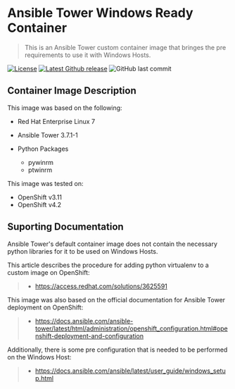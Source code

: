 # Ansible Tower Windows Ready Container 
> This is an Ansible Tower custom container image that bringes the pre requirements to use it with Windows Hosts.

[![License](http://img.shields.io/:license-mit-blue.svg?style=flat-square)](http://badges.mit-license.org)
[![Latest Github release](https://img.shields.io/badge/release-v1.0-brightgreen)](https://github.com/abass0/winrm-tower/releases)
<img src="https://img.shields.io/github/last-commit/abass0/winrm-tower/master?style=plastic" alt="GitHub last commit">

## Container Image Description

This image was based on the following:

  * Red Hat Enterprise Linux 7
  
  * Ansible Tower 3.7.1-1
  
  * Python Packages
    * pywinrm
    * ptwinrm

This image was tested on:

  * OpenShift v3.11
  * OpenShift v4.2

## Suporting Documentation

Ansible Tower's default container image does not contain the necessary python libraries for it to be used on Windows Hosts.

This article describes the procedure for adding python virtualenv to a custom image on OpenShift: 

> * https://access.redhat.com/solutions/3625591

This image was also based on the official documentation for Ansible Tower deployment on OpenShift:

> * https://docs.ansible.com/ansible-tower/latest/html/administration/openshift_configuration.html#openshift-deployment-and-configuration

Additionally, there is some pre configuration that is needed to be performed on the Windows Host:

> * https://docs.ansible.com/ansible/latest/user_guide/windows_setup.html





